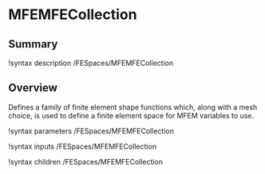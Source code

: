 # MFEMFECollection

## Summary

!syntax description /FESpaces/MFEMFECollection

## Overview

Defines a family of finite element shape functions which, along with a mesh choice, is used to
define a finite element space for MFEM variables to use.

!syntax parameters /FESpaces/MFEMFECollection

!syntax inputs /FESpaces/MFEMFECollection

!syntax children /FESpaces/MFEMFECollection
